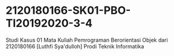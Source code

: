 # 2120180166-SK01-PBO-TI20192020-3-4
Studi Kasus 01 Mata Kuliah Pemrograman Berorientasi Objek dari 2120180166 [Luthfi Sya'dulloh] Prodi Teknik Informatika
